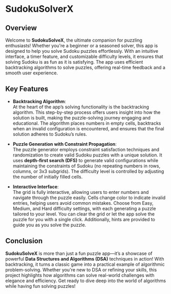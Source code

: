 # SudokuSolverX

## Overview
Welcome to **SudokuSolveX**, the ultimate companion for puzzling enthusiasts! Whether you're a beginner or a seasoned solver, this app is designed to help you solve Sudoku puzzles effortlessly. With an intuitive interface, a timer feature, and customizable difficulty levels, it ensures that solving Sudoku is as fun as it is satisfying. The app uses efficient backtracking algorithms to solve puzzles, offering real-time feedback and a smooth user experience.

## Key Features

- **Backtracking Algorithm**:  
At the heart of the app’s solving functionality is the backtracking algorithm. This step-by-step process offers users insight into how the solution is built, making the puzzle-solving journey engaging and educational. The algorithm places numbers in empty cells, backtracks when an invalid configuration is encountered, and ensures that the final solution adheres to Sudoku’s rules.

- **Puzzle Generation with Constraint Propagation**:  
The puzzle generator employs constraint satisfaction techniques and randomization to create valid Sudoku puzzles with a unique solution. It uses **depth-first search (DFS)** to generate valid configurations while maintaining the constraints of Sudoku (no repeating numbers in rows, columns, or 3x3 subgrids). The difficulty level is controlled by adjusting the number of initially filled cells.

- **Interactive Interface**:  
The grid is fully interactive, allowing users to enter numbers and navigate through the puzzle easily. Cells change color to indicate invalid entries, helping users avoid common mistakes. Choose from Easy, Medium, and Hard difficulty settings, with each generating a puzzle tailored to your level. You can clear the grid or let the app solve the puzzle for you with a single click. Additionally, hints are provided to guide you as you solve the puzzle.

## Conclusion
**SudokuSolveX** is more than just a fun puzzle app—it’s a showcase of powerful **Data Structures and Algorithms (DSA)** techniques in action! With backtracking, it turns a classic game into a practical example of algorithmic problem-solving. Whether you're new to DSA or refining your skills, this project highlights how algorithms can solve real-world challenges with elegance and efficiency. Get ready to dive deep into the world of algorithms while having fun solving puzzles!
